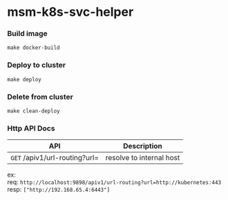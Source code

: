 # msm-k8s-svc-helper

### Build image
`make docker-build`

### Deploy to cluster
`make deploy`

### Delete from cluster
`make clean-deploy`

### Http API Docs


| API               | Description                                  |
| ----------------- | -----------------------------------------    |
| `GET` /apiv1/url-routing?url=    | resolve to internal host      |

ex:  
req: `http://localhost:9898/apiv1/url-routing?url=http://kubernetes:443`  
resp: `["http://192.168.65.4:6443"]`
